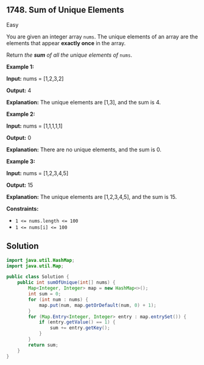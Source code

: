## 1748\. Sum of Unique Elements

Easy

You are given an integer array `nums`. The unique elements of an array are the elements that appear **exactly once** in the array.

Return _the **sum** of all the unique elements of_ `nums`.

**Example 1:**

**Input:** nums = [1,2,3,2]

**Output:** 4

**Explanation:** The unique elements are [1,3], and the sum is 4.

**Example 2:**

**Input:** nums = [1,1,1,1,1]

**Output:** 0

**Explanation:** There are no unique elements, and the sum is 0.

**Example 3:**

**Input:** nums = [1,2,3,4,5]

**Output:** 15

**Explanation:** The unique elements are [1,2,3,4,5], and the sum is 15.

**Constraints:**

*   `1 <= nums.length <= 100`
*   `1 <= nums[i] <= 100`

## Solution

```java
import java.util.HashMap;
import java.util.Map;

public class Solution {
    public int sumOfUnique(int[] nums) {
        Map<Integer, Integer> map = new HashMap<>();
        int sum = 0;
        for (int num : nums) {
            map.put(num, map.getOrDefault(num, 0) + 1);
        }
        for (Map.Entry<Integer, Integer> entry : map.entrySet()) {
            if (entry.getValue() == 1) {
                sum += entry.getKey();
            }
        }
        return sum;
    }
}
```
